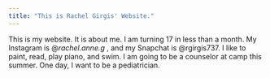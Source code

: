 ```yaml
---
title: "This is Rachel Girgis' Website."
---
```


This is my website. It is about me. I am turning 17 in less than a month. 
My Instagram is @_rachel.anne.g_ , and my Snapchat is @rgirgis737. 
I like to paint, read, play piano, and swim. I am going to be a counselor at camp this summer. One day, I want to be a pediatrician. 
